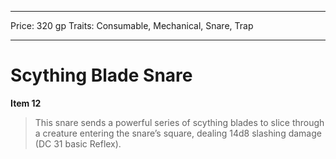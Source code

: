 
---
Price: 320 gp
Traits: Consumable, Mechanical, Snare, Trap

---

# Scything Blade Snare

**Item 12**

> This snare sends a powerful series of scything blades to slice through a creature entering the snare’s square, dealing 14d8 slashing damage (DC 31 basic Reflex).
